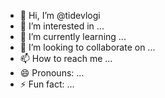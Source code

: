 - 👋 Hi, I’m @tidevlogi
- 👀 I’m interested in ...
- 🌱 I’m currently learning ...
- 💞️ I’m looking to collaborate on ...
- 📫 How to reach me ...
- 😄 Pronouns: ...
- ⚡ Fun fact: ...

<!---
tidevlogi/tidevlogi is a ✨ special ✨ repository because its `README.md` (this file) appears on your GitHub profile.
You can click the Preview link to take a look at your changes.
--->
